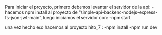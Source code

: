 Para iniciar el proyecto, primero debemos levantar el servidor de la api: -hacemos npm install al proyecto de "simple-api-backend-nodejs-express-fs-json-jwt-main", luego iniciamos el servidor con: -npm start

una vez hecho eso hacemos al proyecto hito_7 : -npm install -npm run dev
